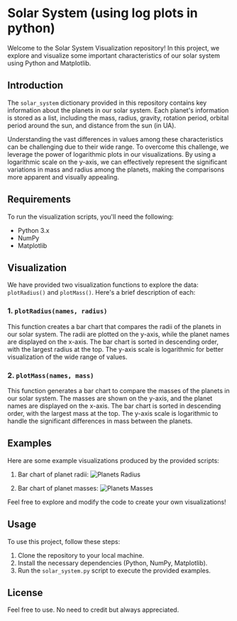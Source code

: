 # Solar System (using log plots in python)

Welcome to the Solar System Visualization repository! In this project, we explore and visualize some important characteristics of our solar system using Python and Matplotlib.

## Introduction

The `solar_system` dictionary provided in this repository contains key information about the planets in our solar system. Each planet's information is stored as a list, including the mass, radius, gravity, rotation period, orbital period around the sun, and distance from the sun (in UA).

Understanding the vast differences in values among these characteristics can be challenging due to their wide range. To overcome this challenge, we leverage the power of logarithmic plots in our visualizations. By using a logarithmic scale on the y-axis, we can effectively represent the significant variations in mass and radius among the planets, making the comparisons more apparent and visually appealing.

## Requirements

To run the visualization scripts, you'll need the following:

- Python 3.x
- NumPy
- Matplotlib

## Visualization

We have provided two visualization functions to explore the data: `plotRadius()` and `plotMass()`. Here's a brief description of each:

### 1. `plotRadius(names, radius)`

This function creates a bar chart that compares the radii of the planets in our solar system. The radii are plotted on the y-axis, while the planet names are displayed on the x-axis. The bar chart is sorted in descending order, with the largest radius at the top. The y-axis scale is logarithmic for better visualization of the wide range of values.

### 2. `plotMass(names, mass)`

This function generates a bar chart to compare the masses of the planets in our solar system. The masses are shown on the y-axis, and the planet names are displayed on the x-axis. The bar chart is sorted in descending order, with the largest mass at the top. The y-axis scale is logarithmic to handle the significant differences in mass between the planets.

## Examples

Here are some example visualizations produced by the provided scripts:

1. Bar chart of planet radii:
![Planets Radius](images/planets_radius.png)

2. Bar chart of planet masses:
![Planets Masses](images/planets_masses.png)

Feel free to explore and modify the code to create your own visualizations!

## Usage

To use this project, follow these steps:

1. Clone the repository to your local machine.
2. Install the necessary dependencies (Python, NumPy, Matplotlib).
3. Run the `solar_system.py` script to execute the provided examples.

## License

Feel free to use. No need to credit but always appreciated.


